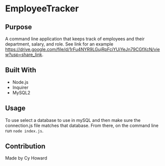 # EmployeeTracker

## Purpose
A command line application that keeps track of employees and their department, salary, and role. See link for an example https://drive.google.com/file/d/1rFu4NYR9LGujRpFciYUiYeJn79CGfXcN/view?usp=share_link. 

## Built With
* Node.js
* Inquirer
* MySQL2

## Usage
To use select a database to use in mySQL and then make sure the connection.js file matches that database. From there, on the command line run `node index.js`.

## Contribution
Made by Cy Howard
